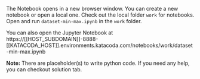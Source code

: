 The Notebook opens in a new browser window. You can create a new notebook or open a local one. Check out the local folder `work` for notebooks. Open and run `dataset-min-max.ipynb` in the `work` folder.

You can also open the Jupyter Notebook at https://[[HOST_SUBDOMAIN]]-8888-[[KATACODA_HOST]].environments.katacoda.com/notebooks/work/dataset-min-max.ipynb

**Note:**
There are placeholder(s) to write python code. If you need any help, you can checkout solution tab.